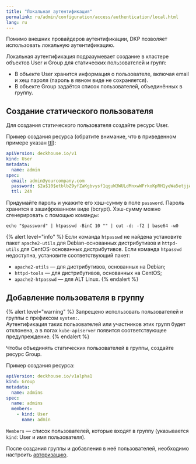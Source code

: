```yaml
---
title: "Локальная аутентификация"
permalink: ru/admin/configuration/access/authentication/local.html
lang: ru
---
```


Помимо внешних провайдеров аутентификации, DKP позволяет использовать локальную аутентификацию.

Локальная аутентификация подразумевает создание в кластере объектов User и Group для статических пользователей и групп:

- В объекте User хранится информация о пользователе, включая email и хеш пароля (пароль в явном виде не сохраняется).
- В объекте Group задаётся список пользователей, объединённых в группу.

## Создание статического пользователя

Для создания статического пользователя создайте ресурс User.

Пример создания ресурса (обратите внимание, что в приведенном примере указан [ttl](/modules/user-authn/cr.html#user-v1-spec-ttl)):

```yaml
apiVersion: deckhouse.io/v1
kind: User
metadata:
  name: admin
spec:
  email: admin@yourcompany.com
  password: $2a$10$etblbZ9yfZaKgbvysf1qguW3WULdMnxwWFrkoKpRH1yeWa5etjjAa
  ttl: 24h
```

Придумайте пароль и укажите его хэш-сумму в поле `password`. Пароль хранится в зашифрованном виде (bcrypt).
Хэш-сумму можно сгенерировать с помощью команды:

```shell
echo "$password" | htpasswd -BinC 10 "" | cut -d: -f2 | base64 -w0
```

{% alert level="info" %}
Если команда `htpasswd` не найдена установите пакет `apache2-utils` для Debian-основанных дистрибутивов и `httpd-utils` для CentOS-основанных дистрибутивов.
Если команда `htpasswd` недоступна, установите соответствующий пакет:

* `apache2-utils` — для дистрибутивов, основанных на Debian;
* `httpd-tools` — для дистрибутивов, основанных на CentOS;
* `apache2-htpasswd` — для ALT Linux.
{% endalert %}

## Добавление пользователя в группу

{% alert level="warning" %}
Запрещено использовать пользователей и группы с префиксом `system:`.  
Аутентификация таких пользователей или участников этих групп будет отклонена, а в логах `kube-apiserver` появится соответствующее предупреждение.
{% endalert %}

Чтобы объединять статических пользователей в группы, создайте ресурс Group.

Пример создания ресурса:

```yaml
apiVersion: deckhouse.io/v1alpha1
kind: Group
metadata:
  name: admins
spec:
  name: admins
  members:
    - kind: User
      name: admin
```

`Members` — список пользователей, которые входят в группу (указывается `kind`: User и имя пользователя).

После создания группы и добавления в неё пользователей, необходимо настроить [авторизацию](../../access/authorization/).
